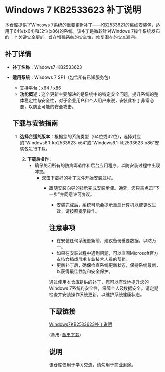 # Windows 7 KB2533623 补丁说明

本仓库提供了Windows 7系统的重要更新补丁——KB2533623的离线安装包，适用于64位(x64)和32位(x86)的系统。该补丁是微软针对Windows 7操作系统发布的一个关键安全更新，旨在增强系统的安全性，修复潜在的安全漏洞。

## 补丁详情

- **补丁名称**：Windows7-KB2533623
- **适用系统**：Windows 7 SP1（包含所有已知服务包）
    - 支持平台：x64 / x86
    - **功能概述**：这个更新主要解决的是系统中的特定安全问题，提升系统的整体稳定性与安全性，对于企业用户和个人用户来说，安装此补丁非常必要，以防止可能的安全攻击。

    ## 下载与安装指南

    1. **选择合适的版本**：根据您的系统类型（64位或32位），选择对应的“Windows6.1-kb2533623-x64”或“Windows6.1-kb2533623-x86”安装包进行下载。

       2. **下载后操作**：
          - 确保关闭所有的防病毒软件和后台应用程序，以防安装过程中出现冲突。
             - 双击下载好的补丁文件开始安装过程。
                - 跟随安装向导的指示完成安装步骤。通常，您只需点击“下一步”并同意许可协议。
                   - 安装完成后，系统可能会提示重启计算机以使更改生效，请按照提示操作。

                   ## 注意事项
                   - 在安装任何系统更新前，建议备份重要数据，以防万一。
                   - 如果在安装过程中遇到问题，可以查阅Microsoft官方支持文档或寻求专业技术人员的帮助。
                   - 更新补丁后，确保检查系统更新状态，保持系统最新，以获得最佳性能和安全保护。

                   通过使用本仓库提供的补丁，您可以有效地提升您的Windows 7系统的安全性，保障个人及数据安全。请定期检查并安装操作系统更新，以维护系统健康状态。

                   ## 下载链接
                   [Windows7KB2533623补丁说明](https://pan.quark.cn/s/443ad1cd5092) 

                   (备用: [备用下载](https://pan.baidu.com/s/1xFXvCEPY9L9iGWHMinzNFw?pwd=1234))

                   ## 说明

                   该仓库仅用于学习交流，请勿用于商业用途。
